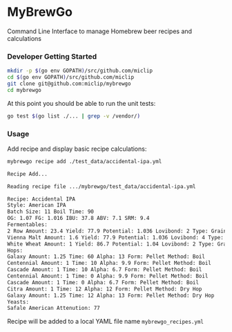 # MyBrewGo

Command Line Interface to manage Homebrew beer recipes and calculations

### Developer Getting Started

```sh
mkdir -p $(go env GOPATH)/src/github.com/miclip
cd $(go env GOPATH)/src/github.com/miclip
git clone git@github.com:miclip/mybrewgo
cd mybrewgo
```
At this point you should be able to run the unit tests:

```sh
go test $(go list ./... | grep -v /vendor/)
```
### Usage

Add recipe and display basic recipe calculations:

```sh
mybrewgo recipe add ./test_data/accidental-ipa.yml

Recipe Add...

Reading recipe file .../mybrewgo/test_data/accidental-ipa.yml

Recipe: Accidental IPA
Style: American IPA
Batch Size: 11 Boil Time: 90
OG: 1.07 FG: 1.016 IBU: 37.8 ABV: 7.1 SRM: 9.4
Fermentables:
2 Row Amount: 23.4 Yield: 77.9 Potential: 1.036 Lovibond: 2 Type: Grain
Vienna Malt Amount: 1.6 Yield: 77.9 Potential: 1.036 Lovibond: 4 Type: Grain
White Wheat Amount: 1 Yield: 86.7 Potential: 1.04 Lovibond: 2 Type: Grain
Hops:
Galaxy Amount: 1.25 Time: 60 Alpha: 13 Form: Pellet Method: Boil
Centennial Amount: 1 Time: 10 Alpha: 9.9 Form: Pellet Method: Boil
Cascade Amount: 1 Time: 10 Alpha: 6.7 Form: Pellet Method: Boil
Centennial Amount: 1 Time: 0 Alpha: 9.9 Form: Pellet Method: Boil
Cascade Amount: 1 Time: 0 Alpha: 6.7 Form: Pellet Method: Boil
Citra Amount: 1 Time: 12 Alpha: 12 Form: Pellet Method: Dry Hop
Galaxy Amount: 1.25 Time: 12 Alpha: 13 Form: Pellet Method: Dry Hop
Yeasts:
Safale American Attenution: 77
```

Recipe will be added to a local YAML file name `mybrewgo_recipes.yml`
